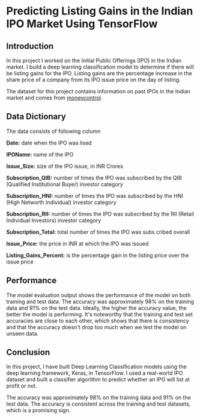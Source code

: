 # Predicting Listing Gains in the Indian IPO Market Using TensorFlow

## Introduction
In this project I worked on the Initial Public Offerings (IPO) in the Indian market. I build a deep learning classification model to determine if there will be listing gains for the IPO. Listing gains are the percentage increase in the share price of a company from its IPO issue price on the day of listing.

The dataset for this project contains information on past IPOs in the Indian market and comes from [moneycontrol](https://www.moneycontrol.com/ipo/ipo-historic-table?classic=true).

## Data Dictionary
The data consists of following column

**Date:** date when the IPO was lised

**IPOName:** name of the IPO

**Issue_Size:** size of the IPO issue, in INR Crores

**Subscription_QIB:** number of times the IPO was subscribed by the QIB (Qualified Institutional Buyer) investor category

**Subscription_HNI:** number of times the IPO was subscribed by the HNI (High Networth Individual) investor category

**Subscription_RII:** number of times the IPO was subscribed by the RII (Retail Individual Investors) investor category

**Subscription_Total:** total number of times the IPO was subs
cribed overall

**Issue_Price:** the price in INR at which the IPO was issued

**Listing_Gains_Percent:** is the percentage gain in the listing price over the issue price

## Performance
The model evaluation output shows the performance of the model on both training and test data. The accuracy was approximately 98% on the training data and 91% on the test data. Ideally, the higher the accuracy value, the better the model is performing. It's noteworthy that the training and test set accuracies are close to each other, which shows that there is consistency and that the accuracy doesn't drop too much when we test the model on unseen data.

## Conclusion

In this project, I have built Deep Learning Classification models using the deep learning framework, Keras, in TensorFlow. I used a real-world IPO dataset and built a classifier algorithm to predict whether an IPO will list at profit or not.

The accuracy was approximately 98% on the training data and 91% on the test data. The accuracy is consistent across the training and test datasets, which is a promising sign. 
